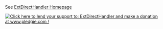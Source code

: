 See [ExtDirectHandler Homepage](http://gimmi.github.com/extdirecthandler/)

<a href='http://www.pledgie.com/campaigns/17680'><img alt='Click here to lend your support to: ExtDirectHandler and make a donation at www.pledgie.com !' src='http://www.pledgie.com/campaigns/17680.png?skin_name=chrome' border='0' /></a>
